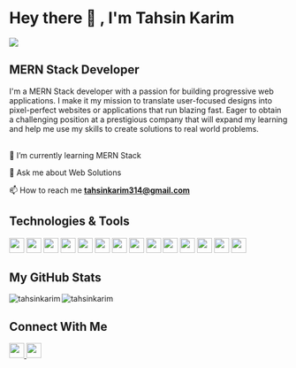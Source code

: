 <h1>Hey there 👋 , I'm Tahsin Karim</h1>

<img src="https://i.ibb.co/QXqv48k/github-cover2.png<username>/<repository>/<branch>/<file_path>"/>

<h2>MERN Stack Developer</h2>
I'm a MERN Stack developer with a passion for building progressive web applications. I make it my mission to translate user-focused designs into pixel-perfect websites or applications that run blazing fast. Eager to obtain a challenging position at a prestigious company that will expand my learning and help me use my skills to create solutions to real world problems.

<br>
<br>


🌱 I’m currently learning MERN Stack

💬 Ask me about Web Solutions

📫 How to reach me **tahsinkarim314@gmail.com**

<h2 align="left">Technologies & Tools</h2>
<p>
<a>
  <img height="27" src="https://img.shields.io/badge/JavaScript-F7DF1E?style=for-the-badge&logo=javascript&logoColor=white"/>
</a>
   <a>
  <img height="27" src="https://img.shields.io/badge/React-20232A?style=for-the-badge&logo=react&logoColor=61DAFB"/>
</a>
  <a>
  <img height="27" src="https://img.shields.io/badge/React_Router-CA4245?style=for-the-badge&logo=react-router&logoColor=white"/>
</a>
<a>
  <img height="27" src="https://img.shields.io/badge/MongoDB-4EA94B?style=for-the-badge&logo=mongodb&logoColor=white"/>
</a>
<a>
  <img height="27" src="https://img.shields.io/badge/Express.js-000000?style=for-the-badge&logo=express&logoColor=white"/>
</a>
<a>
  <img height="27" src="https://img.shields.io/badge/Node.js-339933?style=for-the-badge&logo=nodedotjs&logoColor=white"/>
</a><a>
  <img height="27" src="https://img.shields.io/badge/HTML5-E34F26?style=for-the-badge&logo=html5&logoColor=white"/>
</a><a>
  <img height="27" src="https://img.shields.io/badge/CSS3-1572B6?style=for-the-badge&logo=css3&logoColor=white"/>
</a><a>
  <img height="27" src="https://img.shields.io/badge/Tailwind_CSS-38B2AC?style=for-the-badge&logo=tailwind-css&logoColor=white"/>
</a>
  <a>
  <img height="27" src="https://img.shields.io/badge/Bootstrap-563D7C?style=for-the-badge&logo=bootstrap&logoColor=white"/>
</a>
   <a>
  <img height="27" src="https://img.shields.io/badge/VSCode-0078D4?style=for-the-badge&logo=visual%20studio%20code&logoColor=white"/>
</a>
  <a>
  <img height="27" src="https://img.shields.io/badge/firebase-ffca28?style=for-the-badge&logo=firebase&logoColor=black"/>
</a>
  <a>
  <img height="27" src="https://img.shields.io/badge/Netlify-00C7B7?style=for-the-badge&logo=netlify&logoColor=white"/>
</a>
  <a>
  <img height="27" src="https://img.shields.io/badge/Vercel-000000?style=for-the-badge&logo=vercel&logoColor=white"/>
</a>
  </p>

<h2 align="left">My GitHub Stats</h2>
<p><img align="left" src="https://github-readme-stats.vercel.app/api/top-langs?username=tahsinkarim&show_icons=true&locale=en&layout=compact" alt="tahsinkarim" /></p>
<p><img align="center" src="https://github-readme-streak-stats.herokuapp.com/?user=tahsinkarim&" alt="tahsinkarim" /></p>

<h2 align="left">Connect With Me</h2>
 <a href="https://www.linkedin.com/in/tahsinkarim314/">
  <img height="27" src="https://img.shields.io/badge/LinkedIn-0077B5?style=for-the-badge&logo=linkedin&logoColor=white"/>
</a>
<a href="mailto:tahsinkarim314@gmail.com">
  <img height="27" src="https://img.shields.io/badge/Gmail-D14836?style=for-the-badge&logo=gmail&logoColor=white"/>
</a>
